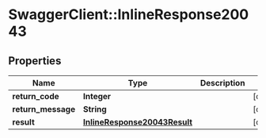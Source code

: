 # SwaggerClient::InlineResponse20043

## Properties
Name | Type | Description | Notes
------------ | ------------- | ------------- | -------------
**return_code** | **Integer** |  | [optional] 
**return_message** | **String** |  | [optional] 
**result** | [**InlineResponse20043Result**](InlineResponse20043Result.md) |  | [optional] 


